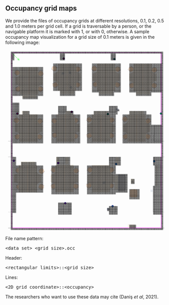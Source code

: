 ## Occupancy grid maps

We provide the files of occupancy grids at different resolutions, 0.1, 0.2, 0.5 and 1.0 meters per grid cell. If a grid is traversable by a person, or the navigable platform it is marked with 1, or with 0, otherwise. A sample occupancy map visualization for a grid size of 0.1 meters is given in the following image:

![Sample occupancy map](./tetam_occ_0.1.png "Sample Occupancy Map")

File name pattern: 
<pre>&lt;data_set&gt;_&lt;grid_size&gt;.occ</pre>

Header:
<pre>&lt;rectangular_limits&gt;::&lt;grid_size&gt;</pre>
Lines:
<pre>&lt;2D_grid_coordinate&gt;::&lt;occupancy&gt;</pre>

The researchers who want to use these data may cite (Daniş _et al_, 2021).
